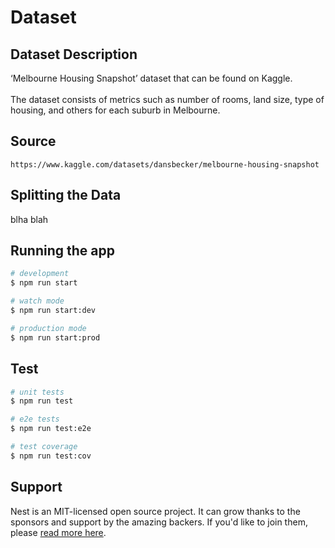 # Dataset 

## Dataset Description

 ‘Melbourne Housing Snapshot’ dataset that can be found on Kaggle. 
 <br><br>The dataset consists of metrics such as number of rooms, land size, type of housing, and others for each suburb in Melbourne.

## Source

```
https://www.kaggle.com/datasets/dansbecker/melbourne-housing-snapshot
```
## Splitting the Data

blha blah

## Running the app

```bash
# development
$ npm run start

# watch mode
$ npm run start:dev

# production mode
$ npm run start:prod
```

## Test

```bash
# unit tests
$ npm run test

# e2e tests
$ npm run test:e2e

# test coverage
$ npm run test:cov
```

## Support

Nest is an MIT-licensed open source project. It can grow thanks to the sponsors and support by the amazing backers. If you'd like to join them, please [read more here](https://docs.nestjs.com/support).
